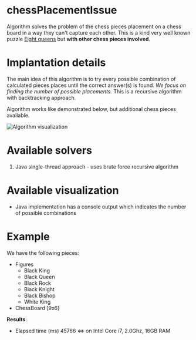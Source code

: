 chessPlacementIssue
============================
Algorithm solves the problem of the chess pieces placement on a chess board in a way they can't capture each other.
This is a kind very well known puzzle [Eight queens](https://en.wikipedia.org/wiki/Eight_queens_puzzle) but **with other
chess pieces involved**.

Implantation details
============================
The main idea of this algorithm is to try every possible combination of calculated pieces places until the correct
 answer(s) is found.
_We focus on finding the number of possible placements._ This is a recursive algorithm with backtracking approach.

Algorithm works like demonstrated below, but additional chess pieces available.

![Algorithm visualization](https://upload.wikimedia.org/wikipedia/commons/b/b0/8queensminconflict.gif)

Available solvers
============================
1. Java single-thread approach - uses brute force recursive algorithm

Available visualization
============================
* Java implementation has a console output which indicates the number of possible combinations

Example
============================
We have the following pieces:
* Figures
  * Black King
  * Black Queen
  * Black Rock
  * Black Knight
  * Black Bishop
  * White King
* ChessBoard [9x6]

__Results__:
* Elapsed time (ms) 45766 <=> on Intel Core i7, 2.0Ghz, 16GB RAM
